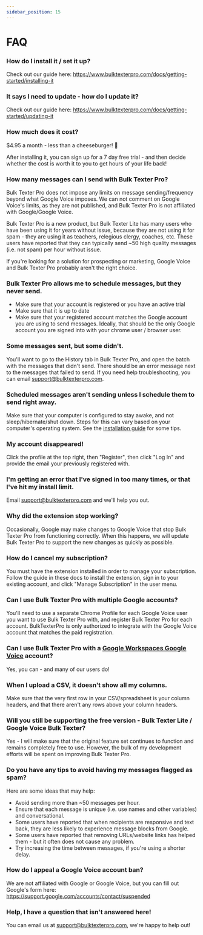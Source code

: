 ```yaml
---
sidebar_position: 15
---
```


# FAQ

### How do I install it / set it up?
Check out our guide here: https://www.bulktexterpro.com/docs/getting-started/installing-it

### It says I need to update - how do I update it?
Check out our guide here: https://www.bulktexterpro.com/docs/getting-started/updating-it

### How much does it cost?
$4.95 a month - less than a cheeseburger! 🍔 

After installing it, you can sign up for a 7 day free trial - and then decide whether the cost is worth it to you to get hours of your life back!

### How many messages can I send with Bulk Texter Pro?
Bulk Texter Pro does not impose any limits on message sending/frequency beyond what Google Voice imposes. 
We can not comment on Google Voice's limits, as they are not published, and Bulk Texter Pro is not affiliated with Google/Google Voice. 

Bulk Texter Pro is a new product, but Bulk Texter Lite has many users who have been using it for years without issue, because they are not using it for spam - they are using it as teachers, relegious clergy, coaches, etc. These users have reported that they can typically send ~50 high quality messages (i.e. not spam) per hour without issue.

If you're looking for a solution for prospecting or marketing, Google Voice and Bulk Texter Pro probably aren't the right choice.

### Bulk Texter Pro allows me to schedule messages, but they never send.
* Make sure that your account is registered or you have an active trial
* Make sure that it is up to date
* Make sure that your registered account matches the Google account you are using to send messages. Ideally, that should be the only Google account you are signed into with your chrome user / browser user.

### Some messages sent, but some didn't.
You'll want to go to the History tab in Bulk Texter Pro, and open the batch with the messages that didn't send. There should be an error message next to the messages that failed to send. If you need help troubleshooting, you can email support@bulktexterpro.com.

### Scheduled messages aren't sending unless I schedule them to send right away.
Make sure that your computer is configured to stay awake, and not sleep/hibernate/shut down. Steps for this can vary based on your computer's operating system. See the [installation guide](/docs/getting-started/installing-it#setting-up-your-computer-for-scheduled-messages) for some tips.

### My account disappeared!
Click the profile at the top right, then "Register", then click "Log In" and provide the email your previously registered with.

### I'm getting an error that I've signed in too many times, or that I've hit my install limit.
Email support@bulktexterpro.com and we'll help you out.

### Why did the extension stop working?
Occasionally, Google may make changes to Google Voice that stop Bulk Texter Pro from functioning correctly. When this happens, we will update Bulk Texter Pro to support the new changes as quickly as possible.

### How do I cancel my subscription?
You must have the extension installed in order to manage your subscription. Follow the guide in these docs to install the extension, sign in to your existing account, and click "Manage Subscription" in the user menu.

### Can I use Bulk Texter Pro with multiple Google accounts?
You'll need to use a separate Chrome Profile for each Google Voice user you want to use Bulk Texter Pro with, and register Bulk Texter Pro for each account. BulkTexterPro is only authorized to integrate with the Google Voice account that matches the paid registration.

### Can I use Bulk Texter Pro with a [Google Workspaces Google Voice](https://workspace.google.com/products/voice/) account?
Yes, you can - and many of our users do!

### When I upload a CSV, it doesn't show all my columns.
Make sure that the very first row in your CSV/spreadsheet is your column headers, and that there aren't any rows above your column headers.

### Will you still be supporting the free version - Bulk Texter Lite / Google Voice Bulk Texter?
Yes - I will make sure that the original feature set continues to function and remains completely free to use. However, the bulk of my development efforts will be spent on improving Bulk Texter Pro.

### Do you have any tips to avoid having my messages flagged as spam?
Here are some ideas that may help:
* Avoid sending more than ~50 messages per hour.
* Ensure that each message is unique (i.e. use names and other variables) and conversational.
* Some users have reported that when recipients are responsive and text back, they are less likely to experience message blocks from Google.
* Some users have reported that removing URLs/website links has helped them - but it often does not cause any problem.
* Try increasing the time between messages, if you're using a shorter delay.

### How do I appeal a Google Voice account ban?
We are not affiliated with Google or Google Voice, but you can fill out Google's form here:
https://support.google.com/accounts/contact/suspended

### Help, I have a question that isn't answered here!
You can email us at support@bulktexterpro.com, we're happy to help out!
